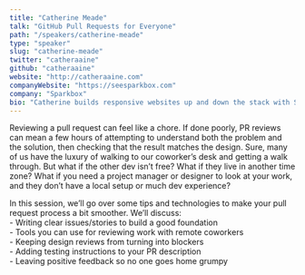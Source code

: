 ```yaml
---
title: "Catherine Meade"
talk: "GitHub Pull Requests for Everyone"
path: "/speakers/catherine-meade"
type: "speaker"
slug: "catherine-meade"
twitter: "catheraaine"
github: "catheraaine"
website: "http://catheraaine.com"
companyWebsite: "https://seesparkbox.com"
company: "Sparkbox"
bio: "Catherine builds responsive websites up and down the stack with Sparkbox, focusing recently on a single enterprise level design system. Catherine has a strong passion for education; she spends her free time volunteering with Girl Develop It, sitting on the local leadership team and teaching code classes. Her other hobbies include reading, video and tabletop games, and making cat jokes. Twitter (and all the other things) as @catheraaine."
---
```


<p>Reviewing a pull request can feel like a chore. If done poorly, PR reviews can mean a few hours of attempting to understand both the problem and the solution, then checking that the result matches the design. Sure, many of us have the luxury of walking to our coworker’s desk and getting a walk through. But what if the other dev isn’t free? What if they live in another time zone? What if you need a project manager or designer to look at your work, and they don’t have a local setup or much dev experience? </p>
    <p>In this session, we’ll go over some tips and technologies to make your pull request process a bit smoother. We’ll discuss:<br>
    - Writing clear issues/stories to build a good foundation<br>
    - Tools you can use for reviewing work with remote coworkers<br>
    - Keeping design reviews from turning into blockers<br>
    - Adding testing instructions to your PR description<br>
    - Leaving positive feedback so no one goes home grumpy</p>
